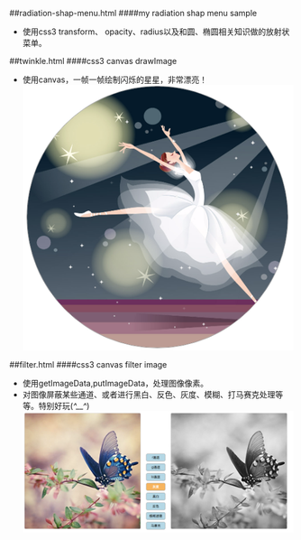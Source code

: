 ##radiation-shap-menu.html
####my radiation shap menu sample
*  使用css3 transform、 opacity、radius以及和圆、椭圆相关知识做的放射状菜单。

##twinkle.html
####css3 canvas drawImage
*  使用canvas，一帧一帧绘制闪烁的星星，非常漂亮！
![运行效果](/imgs/twinkle.png "运行效果")

##filter.html
####css3 canvas filter image
*  使用getImageData,putImageData，处理图像像素。
*  对图像屏蔽某些通道、或者进行黑白、反色、灰度、模糊、打马赛克处理等等。特别好玩(*^__^*)
![运行效果](/imgs/filter.png "运行效果")
